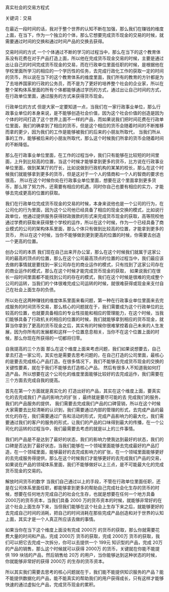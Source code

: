 真实社会的交易方程式

关键词：交易

在最近一段时间的话，我对于整个世界的认知不断在加强，那么我们在赚钱的维度上面，在当下，作为一个独立的个体，那么它想要完成货币现金的交易的时候，就需要通过时间的交换和通过时间产品的交换去获得。

交易时间的方式
一个个体通过不断的学习的过程当中，那么在当下的这个教育体系没有花费在对于产品打造上面，所以他在完成货币现金交易的时候，主要是通过出让自己的时间完成货币现金的交易，而在行政单位里面任职的时候，是根据他在学校里面所学习的相应的一个学历性的任务，去完成行政化工作的获取一定的时间的货币，所以说在当下的这个教育体系的维度里面，我们所有的教育的方针都是为了去培养国家的行政的公务员，而不是为了更好的培养整个社会的企业家，所以在整个架构体系里面的所有个体都能够通过学历的方式，通过出让自己时间的方式，在行政单位里面，通过服务的方式来获得货币现金。

行政单位的方式
但是大家一定要知道一点，当我们在一家行政事业单位，那么行政事业单位的本身来说，是不能够创造社会价值，因为这个社会价值的创造是因为个体的时间打造了这个世界上面不一样的产品，而如果说我们把时间花费在行政单位里面，我们的确拿到了相应的货币，但是这个相应的货币会随着时间的不断推移而拿的更少，因为我们的工作是能够被我们的后来的小朋友所取代， 当我们所从事的工作，能够被后来的小朋友所取代，那么这个时候我们所拿的货币会随着时间的不断降低。

那么在行政事业单位里面，在工作的过程当中，我们只有能够在比较短的时间里面，上升到比较高的位置，当这个时候才能够拿到更多的货币，比方说在行政事业单位里面，做到某某厅的厅长，比如说做到行政机构的某某的校长，那么在这个时候我们就能够拿到更多的货币，但是这对于一个人的情商和一个人的智商的要求也很高， 所以在这个时候你处在行政事业单位里面，想要在这个里面拿到更多货币，那么除了努力外，还需要有相应的机遇，同时你自己也要有相应的实力，才能够去完成更高的位置的获取。

我们在行政单位完成货币现金的交易的时候，本身来说他也是一个公司的行为，在公司化的行为里面，因为这个公司他已经具备了相应的现金交换的模式，比如说行政单位，他通过提供服务获得财政拨款的形式来完成货币现金的获取，高等院校他通过学费的获取来获得整个学校的运作，所以在这个时候，作为一个已经具备了商业模式的公司的架构体系里面，那么个体只有做到比较高的位置，才能拿到更多的货币， 所以在这个时候，当你不能够做到更到更高的位置的时候，你需要去创造一个更高的位置。

创办公司的本质
我们现在自己出来开办公室，那么在这个时候我们就属于这家公司的最高的顶点的位置，那么在这个公司最高顶点的位置的过程当中，我们最应该去做的事情就是要找到一家公司存在的商业运作的模式，只有找到了这家公司存在的商业运作的模式，那么在这个时候才能完成货币现金的获取， 如果说我们在很长一段时间里面都不能找到公司的存在的模式，我们在这个时候是很难的完成整个公司的运转，当我们的个体很难完成公司运转的时候，就很难获得或现金来支付自己在社会上面生存的负债。

所以处在这两种赚钱的维度体系里面来看问题，第一种在行政事业单位里面来去完成服务的时间货币交易，那么核心的问题就在于，我们需要成为这个行政单位的比较高的位置，也就要具备相应的专业性技能和相应的管理能力，在这个时候，当我们能够具备了行政机关的相应的位置的时候，我们就能够拿到相应的货币现金，就算当你拿到了更高的货币现金之后，其实有的时候你很难掌控着自己未来的人生发展，因为你所有的发展都和这样一个位置息息相关，当你不在这个位置上面的时候，那么你现在所获得的一切都将归零。

自我提高的三个方面
那么在这个维度上面来考虑问题，我们如果说想要去，自己拿去打造一家公司，其实也是需要去思考问题的，在自己打造的公司里面，最核心的是要去完成核心产品打造。在很多情况下，我们不能够去完成货币现金的交换的关键性要素，就在于我们不能够去打造核心产品， 然后有很多人不知道我如何打造产品，所以想要在这个公司化的维度里面能够比较好的去完成运作，我们需要在三个方面去完成自我的提高。

首先在第一个方面就是真实化的 打造出好的产品，其实在这个维度上面，要真实化的去完成我们 产品的影响力的扩张 ，最终就是要尽可能的去 完成我们的服务，我们的产品服务的提供， 我们需要去完成我们产品的口碑营销，所以在这个时候大家需要去比较清晰的认识到，我们需要通过内部的管理的形式，去完成产品的最优化的存在，我们需要通过广告和活动的形式，完成产品影响力的最大化，我们需要通过我们的客户的服务的形式，让我们的产品的口味得到最大的传播，在一个公司化的运转的过程当中，我们最需要去考虑的就是以上的三件事情。

我们的产品是不是达到了最好的状态，我们的影响力使我达到最好的状态，我们的口碑是否达到了最好状态，当我们能够在一个领域里面能够去完成最好的产品打造，在一个领域里面，能够最好的去完成影响力的扩张，在一个领域里面能够更好的去完成服务得提供，那么在这个时候我们才能够更好的去完成我们产品的交易，如果说在产品的领域体系里面，我们不能够做好以上三点，是不可能最大化的完成货币现金的交易的。

解放时间货币的数字
当我们自己通过以上的手段，不管在行政单位里面任职，还是在公司体系里面任职，都能够拿到更多的帮助自己完成社会化生存的货币的时候，想要在任何地方完成自己的社会化生存，也就是想要在任何一个地方具备2000万的货币资本，当我们具备 2000 万的货币资本的时候，就能够非常好的在这个社会上面生存下来，当但我们能够在这个社会上生存下来之后，就能够更好的去完成自己时间的消耗，把自己的时间消耗在那些完成产品创造和对于世界的认知上面，其实才是一个人真正所应该去做的事情。

如果当你在当下这个维度上面没有完成 2000万 的货币的获取，那么你就需要花费大量的时间和产品，完成 2000万 货币的获取，完成 2000万 货币的获取，我们可以把它去完成一次拆分，你可以去提供一个 199元 知识型的产品，完成 20万 的产品的销售，那么这个时候就可以获得 2000万 的货币，关键就在你能不能提供 199 块钱的产品，然后销售给 20万 的用户，当你能够达到这种状态的时候，你就能够非常好的获得 2000万 的生存的货币资本。

所以其实我们需要去思考的核心问题就在于，我们能不能提供知识服务的产品？能不能提供数据化的产品，能不能真实的帮助我们的用户获得成长，只有这样才能够快速的通过虚拟化产品，完成货币现金的累积。
